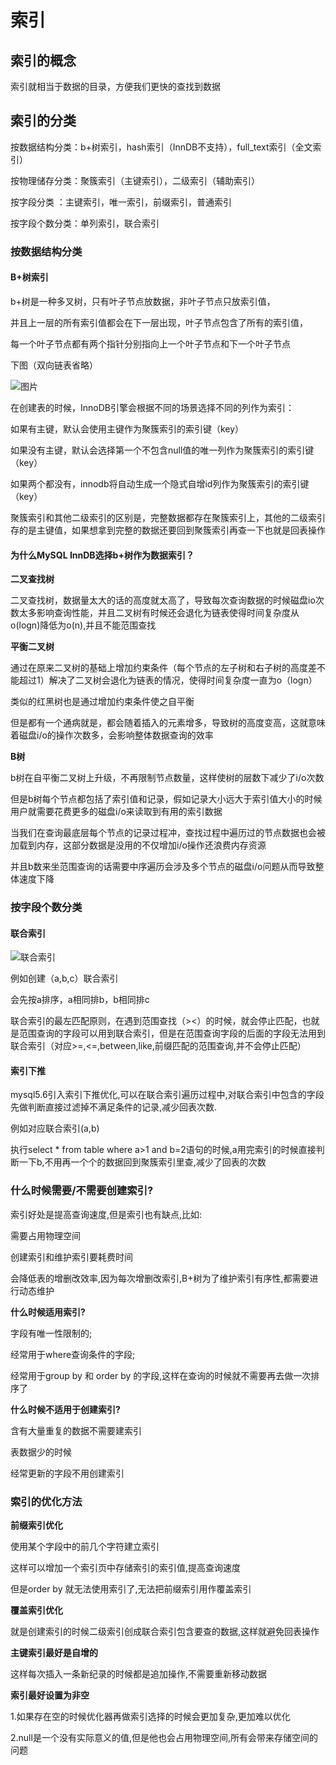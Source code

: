 # 索引

## 索引的概念

索引就相当于数据的目录，方便我们更快的查找到数据

## 索引的分类

按数据结构分类：b+树索引，hash索引（InnDB不支持），full_text索引（全文索引）

按物理储存分类：聚簇索引（主键索引），二级索引（辅助索引）

按字段分类 ：主键索引，唯一索引，前缀索引，普通索引

按字段个数分类：单列索引，联合索引

### 按数据结构分类

#### B+树索引

b+树是一种多叉树，只有叶子节点放数据，非叶子节点只放索引值，

并且上一层的所有索引值都会在下一层出现，叶子节点包含了所有的索引值，

每一个叶子节点都有两个指针分别指向上一个叶子节点和下一个叶子节点

下图（双向链表省略）



![图片](https://mmbiz.qpic.cn/mmbiz_png/J0g14CUwaZdgV8QoMTlAsFLK9yrPWQiapWzXLEtpJD3IsGAXyTsJQvXibTAnIYHKkIekK7licSTVftymQZ2gs4kEw/640?wx_fmt=png&tp=webp&wxfrom=5&wx_lazy=1&wx_co=1)

在创建表的时候，InnoDB引擎会根据不同的场景选择不同的列作为索引：

如果有主键，默认会使用主键作为聚簇索引的索引键（key）

如果没有主键，默认会选择第一个不包含null值的唯一列作为聚簇索引的索引键（key）

如果两个都没有，innodb将自动生成一个隐式自增id列作为聚簇索引的索引键（key）

聚簇索引和其他二级索引的区别是，完整数据都存在聚簇索引上，其他的二级索引存的是主键值，如果想拿到完整的数据还要回到聚簇索引再查一下也就是回表操作

#### 为什么MySQL InnDB选择b+树作为数据索引？

**二叉查找树**

二叉查找树，数据量太大的话的高度就太高了，导致每次查询数据的时候磁盘io次数太多影响查询性能，并且二叉树有时候还会退化为链表使得时间复杂度从o(logn)降低为o(n),并且不能范围查找

**平衡二叉树**

通过在原来二叉树的基础上增加约束条件（每个节点的左子树和右子树的高度差不能超过1）解决了二叉树会退化为链表的情况，使得时间复杂度一直为o（logn）

类似的红黑树也是通过增加约束条件使之自平衡

但是都有一个通病就是，都会随着插入的元素增多，导致树的高度变高，这就意味着磁盘i/o的操作次数多，会影响整体数据查询的效率

**B树**

b树在自平衡二叉树上升级，不再限制节点数量，这样使树的层数下减少了i/o次数

但是b树每个节点都包括了索引值和记录，假如记录大小远大于索引值大小的时候用户就需要花费更多的磁盘i/o来读取到有用的索引数据

当我们在查询最底层每个节点的记录过程冲，查找过程中遍历过的节点数据也会被加载到内存，这部分数据是没用的不仅增加i/o操作还浪费内存资源

并且b数来坐范围查询的话需要中序遍历会涉及多个节点的磁盘i/o问题从而导致整体速度下降

### 按字段个数分类

#### 联合索引

![联合索引](https://cdn.xiaolincoding.com/gh/xiaolincoder/mysql/%E7%B4%A2%E5%BC%95/%E8%81%94%E5%90%88%E7%B4%A2%E5%BC%95.drawio.png)

例如创建（a,b,c）联合索引

会先按a排序，a相同排b，b相同排c

联合索引的最左匹配原则，在遇到范围查找（><）的时候，就会停止匹配，也就是范围查询的字段可以用到联合索引，但是在范围查询字段的后面的字段无法用到联合索引（对应>=,<=,between,like,前缀匹配的范围查询,并不会停止匹配）

#### 索引下推

mysql5.6引入索引下推优化,可以在联合索引遍历过程中,对联合索引中包含的字段先做判断直接过滤掉不满足条件的记录,减少回表次数.

例如对应联合索引(a,b)

执行select * from table where a>1 and b=2语句的时候,a用完索引的时候直接判断一下b,不用再一个个的数据回到聚簇索引里查,减少了回表的次数

### 什么时候需要/不需要创建索引?

索引好处是提高查询速度,但是索引也有缺点,比如:

需要占用物理空间

创建索引和维护索引要耗费时间

会降低表的增删改效率,因为每次增删改索引,B+树为了维护索引有序性,都需要进行动态维护

**什么时候适用索引?**

字段有唯一性限制的;

经常用于where查询条件的字段;

经常用于group by 和 order by 的字段,这样在查询的时候就不需要再去做一次排序了

**什么时候不适用于创建索引?**

含有大量重复的数据不需要建索引

表数据少的时候

经常更新的字段不用创建索引

### 索引的优化方法

  **前缀索引优化**

使用某个字段中的前几个字符建立索引

这样可以增加一个索引页中存储索引的索引值,提高查询速度

但是order by 就无法使用索引了,无法把前缀索引用作覆盖索引

**覆盖索引优化**

就是创建索引的时候二级索引创成联合索引包含要查的数据,这样就避免回表操作

**主键索引最好是自增的**

这样每次插入一条新纪录的时候都是追加操作,不需要重新移动数据

**索引最好设置为非空**

1.如果存在空的时候优化器再做索引选择的时候会更加复杂,更加难以优化

2.null是一个没有实际意义的值,但是他也会占用物理空间,所有会带来存储空间的问题











